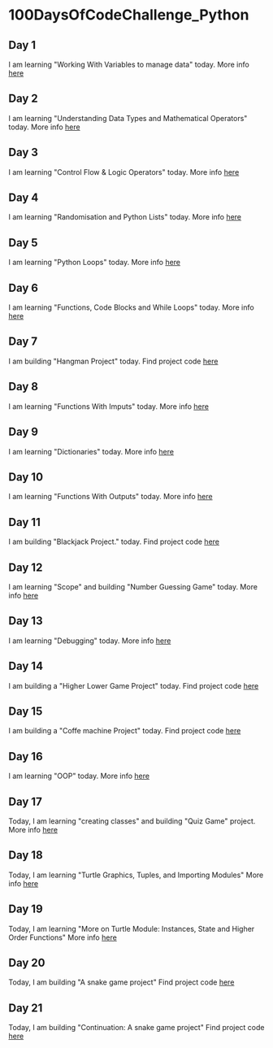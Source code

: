# 100DaysOfCodeChallenge_Python

## Day 1
I am learning "Working With Variables to manage data" today.
More info [here](Day1/Day1.md) 

## Day 2
I am learning "Understanding Data Types and Mathematical Operators" today.
More info [here](Day2/Day2.md) 

## Day 3
I am learning "Control Flow & Logic Operators" today.
More info [here](Day3/Day3.md) 

## Day 4
I am learning "Randomisation and Python Lists" today.
More info [here](Day4/Day4.md) 

## Day 5
I am learning "Python Loops" today.
More info [here](Day5/Day5.md) 

## Day 6
I am learning "Functions, Code Blocks and While Loops" today.
More info [here](Day6/Day6.md) 

## Day 7
I am building "Hangman Project" today.
Find project code [here](Day7/day7.py) 

## Day 8
I am learning "Functions With Imputs" today.
More info [here](Day8/Day8.md) 

## Day 9
I am learning "Dictionaries" today.
More info [here](Day9/Day9.md) 

## Day 10
I am learning "Functions With Outputs" today.
More info [here](Day10/Day10.md) 

## Day 11
I am building "Blackjack Project." today.
Find project code [here](Day11/day11.py) 

## Day 12
I am learning "Scope" and building "Number Guessing Game" today.
More info [here](Day12/Day12.md)  

## Day 13
I am learning "Debugging" today.
More info [here](Day13/Day13.md)  

## Day 14
I am building a "Higher Lower Game Project" today.
Find project code [here](Day14/day14.py) 

## Day 15
I am building a "Coffe machine Project" today.
Find project code [here](Day15/day15.py)

## Day 16
I am learning "OOP" today.
More info [here](Day16/Day16.md)

## Day 17
Today, I am learning "creating classes" and building "Quiz Game" project.
More info [here](Day17/Day17.md)

## Day 18
Today, I am learning "Turtle Graphics, Tuples, and Importing Modules"
More info [here](Day18/Day18.md)

## Day 19
Today, I am learning "More on Turtle Module: Instances, State and Higher Order Functions"
More info [here](Day19/Day19.md)

## Day 20
Today, I am building "A snake game project"
Find project code [here](Day20/Day20.md)

## Day 21
Today, I am building "Continuation: A snake game project"
Find project code [here](Day21/Day21.md)
